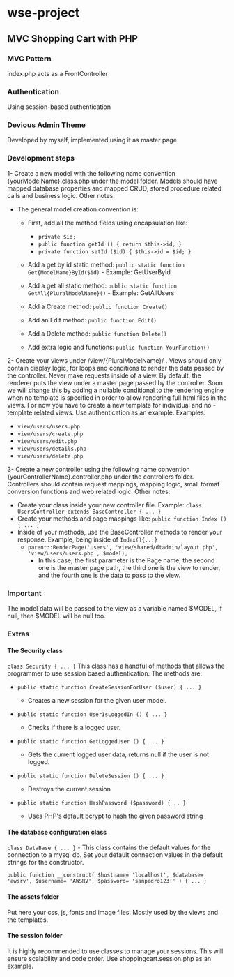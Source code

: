 # wse-project

## MVC Shopping Cart with PHP

### MVC Pattern

index.php acts as a FrontController

### Authentication

Using session-based authentication 

### Devious Admin Theme

Developed by myself, implemented using it as master page

### Development steps

1- Create a new model with the following name convention {yourModelName}.class.php under the model folder. Models should have mapped database properties and mapped CRUD, stored procedure related calls and business logic. Other notes:

- The general model creation convention is:
  - First, add all the method fields using
  encapsulation like:

    - `private $id;`
    - `public function getId () { return $this->id; }`
    - `private function setId ($id) { $this->id = $id; }`
  - Add a get by id static method: `public static function Get{ModelName}ById($id)` - Example: GetUserById
  - Add a get all static method: `public static function GetAll{PluralModelName}()` - Example: GetAllUsers
  - Add a Create method: `public function Create()`
  - Add an Edit method: `public function Edit()`
  - Add a Delete method: `public function Delete()`
  - Add extra logic and functions: `public function YourFunction()`

2- Create your views under /view/{PluralModelName}/ . Views should only contain display logic, for loops and conditions to render the data passed by the controller. Never make requests inside of a view. By default, the renderer puts the view under a master page passed by the controller. Soon we will change this by adding a nullable conditional to the rendering engine when no template is specified in order to allow rendering full html files in the views. For now you have to create a new template for individual and no - template related views. Use authentication as an example. Examples:

- `view/users/users.php`
- `view/users/create.php`
- `view/users/edit.php`
- `view/users/details.php`
- `view/users/delete.php`

3- Create a new controller using the following name convention {yourControllerName}.controller.php under the controllers folder. Controllers should contain request mappings, mapping logic, small format conversion functions and web related logic. Other notes:

- Create your class inside your new controller file. Example: `class UsersController extends BaseController { ... }`
- Create your methods and page mappings like: `public function Index () { ... }`
- Inside of your methods, use the BaseController methods to render your response. Example, being inside of `Index(){...}`
  - `parent::RenderPage('Users', 'view/shared/dtadmin/layout.php', 'view/users/users.php', $model);`
    - In this case, the first parameter is the Page name, the second one is the master page path, the third one is the view to render, and the fourth one is the data to pass to the view.
    
### Important

The model data will be passed to the view as a variable named $MODEL, if null, then $MODEL will be null too.

### Extras

#### The Security class

`class Security { ... }` This class has a handful of methods that allows the programmer to use session based authentication. The methods are:

- `public static function CreateSessionForUser ($user) { ... }`

  - Creates a new session for the given user model.

- `public static function UserIsLoggedIn () { ... }`

  - Checks if there is a logged user.

- `public static function GetLoggedUser () { ... }`

  - Gets the current logged user data, returns null if the user is not logged.

- `public static function DeleteSession () { ... }`

  - Destroys the current session

- `public static function HashPassword ($password) { .. }`

  - Uses PHP's default bcrypt to hash the given password string

#### The database configuration class

`class DataBase { ... }` - This class contains the default values for the connection to a mysql db. Set your default connection values in the default strings for the constructor.

`public function __construct(
  $hostname= 'localhost',
  $database= 'awsrv',
  $username= 'AWSRV',
  $password= 'sanpedro123!'
) { ... }`

#### The assets folder

Put here your css, js, fonts and image files. Mostly used by the views and the templates.

#### The session folder

It is highly recommended to use classes to manage your sessions. This will ensure scalability and code order. Use shoppingcart.session.php as an example.

